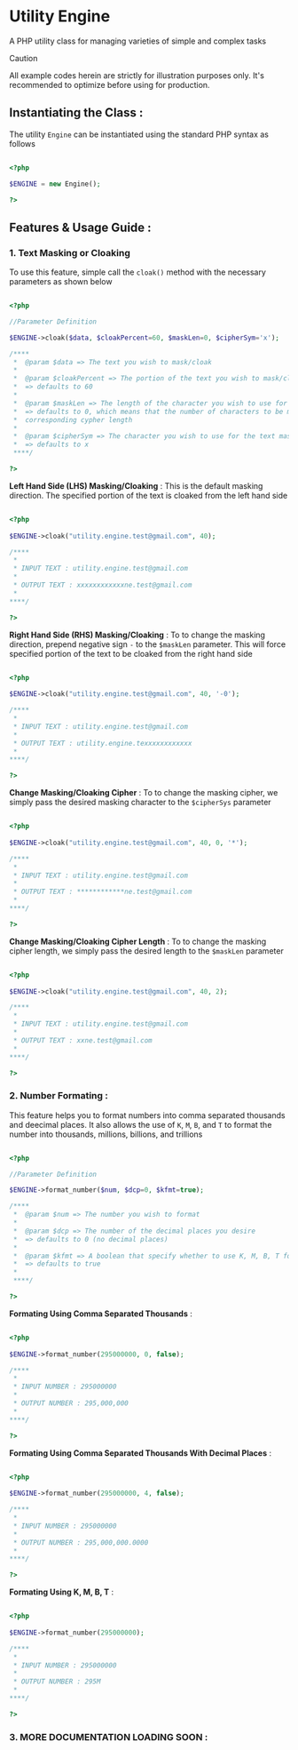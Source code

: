 # Utility Engine
A PHP utility class for managing varieties of simple and complex tasks

> [!CAUTION]
> All example codes herein are strictly for illustration purposes only. It's recommended to optimize before using for production.

## Instantiating the Class :

The utility `Engine` can be instantiated using the standard PHP syntax as follows

```php

<?php

$ENGINE = new Engine();

?>

```

## Features & Usage Guide :

### 1. Text Masking or Cloaking
To use this feature, simple call the `cloak()` method with the necessary parameters as shown below 

```php

<?php

//Parameter Definition

$ENGINE->cloak($data, $cloakPercent=60, $maskLen=0, $cipherSym='x');

/****
 *  @param $data => The text you wish to mask/cloak
 * 
 *  @param $cloakPercent => The portion of the text you wish to mask/cloak expressed in percentage
 *  => defaults to 60
 * 
 *  @param $maskLen => The length of the character you wish to use for the text mask/cloak
 *  => defaults to 0, which means that the number of characters to be masked is replaced exactly with
 *  corresponding cypher length
 * 
 *  @param $cipherSym => The character you wish to use for the text mask/cloak
 *  => defaults to x
 ****/        

?>

```

**Left Hand Side (LHS) Masking/Cloaking** :
This is the default masking direction. The specified portion of the text is cloaked from the left hand side

```php

<?php
    
$ENGINE->cloak("utility.engine.test@gmail.com", 40);

/****
 * 
 * INPUT TEXT : utility.engine.test@gmail.com
 * 
 * OUTPUT TEXT : xxxxxxxxxxxxne.test@gmail.com
 *  
****/        

?>

```


**Right Hand Side (RHS) Masking/Cloaking** :
To to change the masking direction, prepend negative sign `-` to the `$maskLen` parameter. This will force specified portion of the text to be cloaked from the right hand side

```php

<?php
    
$ENGINE->cloak("utility.engine.test@gmail.com", 40, '-0');

/****
 * 
 * INPUT TEXT : utility.engine.test@gmail.com
 * 
 * OUTPUT TEXT : utility.engine.texxxxxxxxxxxx
 *  
****/        

?>

```

**Change Masking/Cloaking Cipher** :
To to change the masking cipher, we simply pass the desired masking character to the `$cipherSys` parameter

```php

<?php
    
$ENGINE->cloak("utility.engine.test@gmail.com", 40, 0, '*');

/****
 * 
 * INPUT TEXT : utility.engine.test@gmail.com
 * 
 * OUTPUT TEXT : ************ne.test@gmail.com 
 *     
****/        

?>

```

**Change Masking/Cloaking Cipher Length** :
To to change the masking cipher length, we simply pass the desired length to the `$maskLen` parameter

```php

<?php
    
$ENGINE->cloak("utility.engine.test@gmail.com", 40, 2);

/****
 * 
 * INPUT TEXT : utility.engine.test@gmail.com
 * 
 * OUTPUT TEXT : xxne.test@gmail.com
 * 
****/        

?>

```


###  2. Number Formating :
This feature helps you to format numbers into comma separated thousands and deecimal places. It also allows the use of `K`, `M`, `B`,  and `T` to format the number into thousands, millions, billions, and trillions 

```php

<?php

//Parameter Definition

$ENGINE->format_number($num, $dcp=0, $kfmt=true);

/****
 *  @param $num => The number you wish to format
 * 
 *  @param $dcp => The number of the decimal places you desire
 *  => defaults to 0 (no decimal places)
 * 
 *  @param $kfmt => A boolean that specify whether to use K, M, B, T format 
 *  => defaults to true 
 * 
 ****/        

?>

```

**Formating Using Comma Separated Thousands** :
```php

<?php
    
$ENGINE->format_number(295000000, 0, false);

/****
 * 
 * INPUT NUMBER : 295000000
 * 
 * OUTPUT NUMBER : 295,000,000 
 * 
****/        

?>

```

**Formating Using Comma Separated Thousands With Decimal Places** :
```php

<?php
    
$ENGINE->format_number(295000000, 4, false);

/****
 * 
 * INPUT NUMBER : 295000000
 * 
 * OUTPUT NUMBER : 295,000,000.0000 
 * 
****/        

?>

```

**Formating Using K, M, B, T** :
```php

<?php
    
$ENGINE->format_number(295000000);

/****
 * 
 * INPUT NUMBER : 295000000
 * 
 * OUTPUT NUMBER : 295M 
 * 
****/        

?>

```

###  3. MORE DOCUMENTATION LOADING SOON :